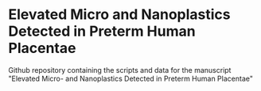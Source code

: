 # Elevated Micro and Nanoplastics Detected in Preterm Human Placentae
 Github repository containing the scripts and data for the manuscript "Elevated Micro- and Nanoplastics Detected in Preterm Human Placentae"
